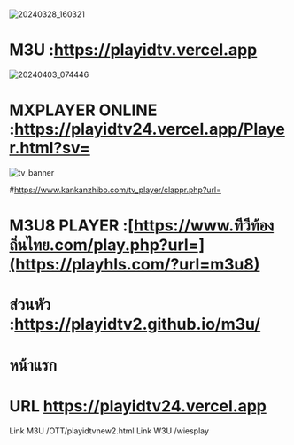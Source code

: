# 
![20240328_160321](https://github.com/Playidtv2/m3u/assets/159120249/7a1b0982-e9f4-4821-a240-f84ddeff2e4a)

# M3U :https://playidtv.vercel.app
![20240403_074446](https://github.com/Playidtv2/m3u/assets/159120249/3d0daa8a-a943-4c2a-8904-9d33d46ee564)


# MXPLAYER ONLINE :https://playidtv24.vercel.app/Player.html?sv=

![tv_banner](https://github.com/user-attachments/assets/bf023324-d93a-4a67-acdf-d20f0c6c3443)

#https://www.kankanzhibo.com/tv_player/clappr.php?url=

# M3U8 PLAYER :[https://www.ทีวีท้องถิ่นไทย.com/play.php?url=](https://playhls.com/?url=m3u8)


# 
# ส่วนหัว :https://playidtv2.github.io/m3u/

# หน้าแรก
# URL https://playidtv24.vercel.app

Link M3U
/OTT/playidtvnew2.html
Link W3U
/wiesplay
